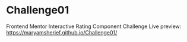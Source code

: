 # Challenge01
Frontend Mentor Interactive Rating Component Challenge
Live preview: https://maryamsherief.github.io/Challenge01/
